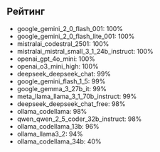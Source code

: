 ## Рейтинг

- google_gemini_2_0_flash_001: 100%
- google_gemini_2_0_flash_lite_001: 100%
- mistralai_codestral_2501: 100%
- mistralai_mistral_small_3_1_24b_instruct: 100%
- openai_gpt_4o_mini: 100%
- openai_o3_mini_high: 100%
- deepseek_deepseek_chat: 99%
- google_gemini_flash_1_5: 99%
- google_gemma_3_27b_it: 99%
- meta_llama_llama_3_1_70b_instruct: 99%
- deepseek_deepseek_chat_free: 98%
- ollama_codellama: 98%
- qwen_qwen_2_5_coder_32b_instruct: 98%
- ollama_codellama_13b: 96%
- ollama_llama3_2: 94%
- ollama_codellama_34b: 40%
